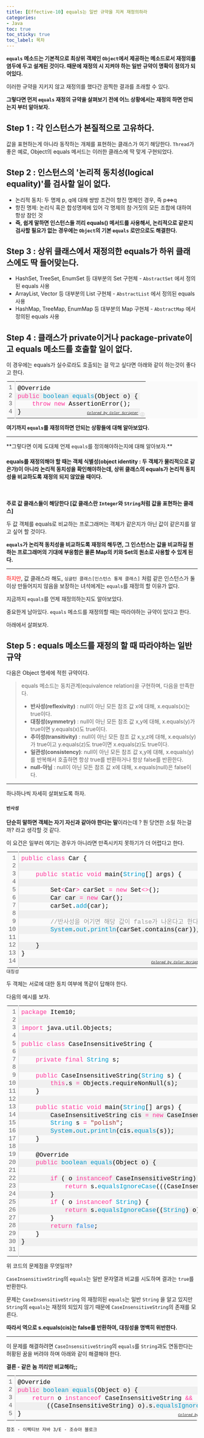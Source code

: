 ```yaml
---
title: [Effective-10] equals는 일반 규약을 지켜 재정의하라
categories:
- Java
toc: true
toc_sticky: true
toc_label: 목차
---
```


**<code>equals</code> 메소드는 기본적으로 최상위 객체인 <code>Object</code>에서 제공하는 메소드로서 재정의를 염두에 두고 설계된 것이다. 때문에 재정의 시 지켜야 하는 일반 규약이 명확이 정의가 되어있다.**

이러한 규약을 지키지 않고 재정의를 했다간 끔찍한 결과를 초래할 수 있다.



**그렇다면 먼저 <code>equals</code> 재정의 규약을 살펴보기 전에 어느 상황에서는 재정의 하면 안되는지 부터 알아보자.**



## Step 1 : 각 인스턴스가 본질적으로 고유하다.

값을 표현하는게 아니라 동작하는 개체를 표현하는 클래스가 여기 해당한다. <code>Thread</code>가 좋은 예로, Object의 equals 메서드는 이러한 클래스에 딱 맞게 구현되었다.



## Step 2 : 인스턴스의 '논리적 동치성(logical equality)'를 검사할 일이 없다.

- 논리적 동치: 두 명제 p, q에 대해 쌍방 조건이 항진 명제인 경우, 즉 p<=>q
- 항진 명제: 논리식 혹은 합성명제에 있어 각 명제의 참·거짓의 모든 조합에 대하여 항상 참인 것
- **즉, 쉽게 말하면 인스턴스들 끼리 equals() 메서드를 사용해서, 논리적으로 같은지 검사할 필요가 없는 경우에는 <code>Object</code>의 기본 <code>equals</code> 로만으로도 해결한다.**



## Step 3 : 상위 클래스에서 재정의한 equals가 하위 클래스에도 딱 들어맞는다.

- HashSet, TreeSet, EnumSet 등 대부분의 Set 구현체 - <code>AbstractSet</code> 에서 정의된 equals 사용
- ArrayList, Vector 등 대부분의 List 구현체 - <code>AbstractList</code> 에서 정의된 equals 사용
- HashMap, TreeMap, EnumMap 등 대부분의 Map 구현체 - <code>AbstractMap</code> 에서 정의된 equals 사용



## Step 4 : 클래스가 private이거나 package-private이고 equals 메소드를 호출할 일이 없다.

이 경우에는 equals가 실수로라도 호출되는 걸 막고 싶다면 아래와 같이  하는것이 좋다고 한다.

<div class="colorscripter-code" style="color:#010101;font-family:Consolas, 'Liberation Mono', Menlo, Courier, monospace !important; position:relative !important;overflow:auto"><table class="colorscripter-code-table" style="margin:0;padding:0;border:none;background-color:#fafafa;border-radius:4px;" cellspacing="0" cellpadding="0"><tr><td style="padding:6px;border-right:2px solid #e5e5e5"><div style="margin:0;padding:0;word-break:normal;text-align:right;color:#666;font-family:Consolas, 'Liberation Mono', Menlo, Courier, monospace !important;line-height:130%"><div style="line-height:130%">1</div><div style="line-height:130%">2</div><div style="line-height:130%">3</div><div style="line-height:130%">4</div></div></td><td style="padding:6px 0;text-align:left"><div style="margin:0;padding:0;color:#010101;font-family:Consolas, 'Liberation Mono', Menlo, Courier, monospace !important;line-height:130%"><div style="padding:0 6px; white-space:pre; line-height:130%">@Override</div><div style="background-color:#f0f0f0; padding:0 6px; white-space:pre; line-height:130%"><span style="color:#ff3399">public</span>&nbsp;<span style="color:#0099cc">boolean</span>&nbsp;<span style="color:#0099cc">equals</span>(Object&nbsp;o)&nbsp;{</div><div style="padding:0 6px; white-space:pre; line-height:130%">&nbsp;&nbsp;&nbsp;&nbsp;<span style="color:#ff3399">throw</span>&nbsp;<span style="color:#ff3399">new</span>&nbsp;AssertionError();</div><div style="background-color:#f0f0f0; padding:0 6px; white-space:pre; line-height:130%">}</div></div><div style="text-align:right;margin-top:-13px;margin-right:5px;font-size:9px;font-style:italic"><a href="http://colorscripter.com/info#e" target="_blank" style="color:#e5e5e5text-decoration:none">Colored by Color Scripter</a></div></td><td style="vertical-align:bottom;padding:0 2px 4px 0"><a href="http://colorscripter.com/info#e" target="_blank" style="text-decoration:none;color:white"><span style="font-size:9px;word-break:normal;background-color:#e5e5e5;color:white;border-radius:10px;padding:1px">cs</span></a></td></tr></table></div>



**여기까지 <code>equals</code>를 재정의하면 안되는 상황들에 대해 알아보았다.**

<hr>
**그렇다면 이제 도대체 언제 <code>equals</code>를 정의해야하는지에 대해 알아보자.**

#### equals를 재정의해야 할 때는 객체 식별성(object identity : 두 객체가 물리적으로 같은가)이 아니라 논리적 동치성을 확인해야하는데, 상위 클래스의 equals가 논리적 동치성을 비교하도록 재정의 되지 않았을 때이다.

<br>

**주로 값 클래스들이 해당한다 [값 클래스란 <code>Integer</code>와 <code>String</code>처럼 값을 표현하는 클래스]**

두 값 객체를 equals로 비교하는 프로그래머는 객체가 같은지가 아닌 값이 같은지를 알고 싶어 할 것이다.

**<code>equals</code>가 논리적 동치성을 비교하도록 재정의 해두면, 그 인스턴스는 값을 비교하길 원하는 프로그래머의 기대에 부응함은 물론 Map의 키와 Set의 원소로 사용할 수 있게 된다.**

<hr>
<span style="color:red;">하지만</span>, 값 클래스라 해도, <code>싱글턴 클래스[인스턴스 통제 클래스]</code> 처럼 같은 인스턴스가 둘 이상 만들어지지 않음을 보장하는 녀석에게는 <code>equals</code>를 재정의 할 이유가 없다.

<br>

지금까지 <code>equals</code>를 언제 재정의하는지도 알아보았다. 

중요한게 남아있다. <code>equals</code> 메소드를 재정의할 때는 따라야하는 규약이 있다고 한다.

아래에서 살펴보자.



## Step 5 : equals 메소드를 재정의 할 때 따라야하는 일반 규약

다음은 Object 명세에 적힌 규약이다.



> equals 메소드는 동치관계(equivalence relation)을 구현하며, 다음을 만족한다.
>
> * **반사성(reflexivity)** : null이 아닌 모든 참조 값 x에 대해, x.equals(x)는 true이다.
> * **대칭성(symmetry)** : null이 아닌 모든 참조 값 x,y에 대해, x.equals(y)가 true이면 y.equals(x)도 true이다.
> * **추이성(transitivity)** : null이 아닌 모든 참조 값 x,y,z에 대해, x.equals(y)가 true이고 y.equals(z)도 true이면 x.equals(z)도 true이다.
> * **일관성(consistency)**: null이 아닌 모든 참조 값 x,y에 대해, x.equals(y)를 반복해서 호출하면 항상 true를 반환하거나 항상 false를 반환한다.
> * **null-아님** : null이 아닌 모든 참조 값 x에 대해, x.equals(null)은 false이다.



<hr>

하나하나씩 자세히 살펴보도록 하자.



#### <code>반사성</code>

**단순히 말하면 객체는 자기 자신과 같아야 한다는 말**이라는데 ? 뭔 당연한 소릴 하는걸까? 라고 생각할 것 같다.

이 요건은 일부러 여기는 경우가 아니라면 만족시키지 못하기가 더 어렵다고 한다.

<div class="colorscripter-code" style="color:#010101;font-family:Consolas, 'Liberation Mono', Menlo, Courier, monospace !important; position:relative !important;overflow:auto"><table class="colorscripter-code-table" style="margin:0;padding:0;border:none;background-color:#fafafa;border-radius:4px;" cellspacing="0" cellpadding="0"><tr><td style="padding:6px;border-right:2px solid #e5e5e5"><div style="margin:0;padding:0;word-break:normal;text-align:right;color:#666;font-family:Consolas, 'Liberation Mono', Menlo, Courier, monospace !important;line-height:130%"><div style="line-height:130%">1</div><div style="line-height:130%">2</div><div style="line-height:130%">3</div><div style="line-height:130%">4</div><div style="line-height:130%">5</div><div style="line-height:130%">6</div><div style="line-height:130%">7</div><div style="line-height:130%">8</div><div style="line-height:130%">9</div><div style="line-height:130%">10</div><div style="line-height:130%">11</div><div style="line-height:130%">12</div><div style="line-height:130%">13</div><div style="line-height:130%">14</div></div></td><td style="padding:6px 0;text-align:left"><div style="margin:0;padding:0;color:#010101;font-family:Consolas, 'Liberation Mono', Menlo, Courier, monospace !important;line-height:130%"><div style="padding:0 6px; white-space:pre; line-height:130%"><span style="color:#ff3399">public</span>&nbsp;<span style="color:#ff3399">class</span>&nbsp;Car&nbsp;{</div><div style="background-color:#f0f0f0; padding:0 6px; white-space:pre; line-height:130%">&nbsp;&nbsp;&nbsp;&nbsp;</div><div style="padding:0 6px; white-space:pre; line-height:130%">&nbsp;&nbsp;&nbsp;&nbsp;<span style="color:#ff3399">public</span>&nbsp;<span style="color:#ff3399">static</span>&nbsp;<span style="color:#ff3399">void</span>&nbsp;main(<span style="color:#0099cc">String</span>[]&nbsp;args)&nbsp;{</div><div style="background-color:#f0f0f0; padding:0 6px; white-space:pre; line-height:130%">&nbsp;&nbsp;&nbsp;&nbsp;</div><div style="padding:0 6px; white-space:pre; line-height:130%">&nbsp;&nbsp;&nbsp;&nbsp;&nbsp;&nbsp;&nbsp;&nbsp;Set<span style="color:#0086b3"></span><span style="color:#ff3399">&lt;</span>Car<span style="color:#0086b3"></span><span style="color:#ff3399">&gt;</span>&nbsp;carSet&nbsp;<span style="color:#0086b3"></span><span style="color:#ff3399">=</span>&nbsp;<span style="color:#ff3399">new</span>&nbsp;Set<span style="color:#0086b3"></span><span style="color:#ff3399">&lt;</span><span style="color:#0086b3"></span><span style="color:#ff3399">&gt;</span>();</div><div style="background-color:#f0f0f0; padding:0 6px; white-space:pre; line-height:130%">&nbsp;&nbsp;&nbsp;&nbsp;&nbsp;&nbsp;&nbsp;&nbsp;Car&nbsp;car&nbsp;<span style="color:#0086b3"></span><span style="color:#ff3399">=</span>&nbsp;<span style="color:#ff3399">new</span>&nbsp;Car();</div><div style="padding:0 6px; white-space:pre; line-height:130%">&nbsp;&nbsp;&nbsp;&nbsp;&nbsp;&nbsp;&nbsp;&nbsp;carSet.<span style="color:#0099cc">add</span>(car);</div><div style="background-color:#f0f0f0; padding:0 6px; white-space:pre; line-height:130%">&nbsp;&nbsp;&nbsp;&nbsp;&nbsp;&nbsp;&nbsp;&nbsp;</div><div style="padding:0 6px; white-space:pre; line-height:130%">&nbsp;&nbsp;&nbsp;&nbsp;&nbsp;&nbsp;&nbsp;&nbsp;<span style="color:#999999">//반사성을&nbsp;어기면&nbsp;해당&nbsp;값이&nbsp;false가&nbsp;나온다고&nbsp;한다.</span></div><div style="background-color:#f0f0f0; padding:0 6px; white-space:pre; line-height:130%">&nbsp;&nbsp;&nbsp;&nbsp;&nbsp;&nbsp;&nbsp;&nbsp;<span style="color:#0099cc">System</span>.<span style="color:#0099cc">out</span>.<span style="color:#0099cc">println</span>(carSet.contains(car));</div><div style="padding:0 6px; white-space:pre; line-height:130%">&nbsp;&nbsp;&nbsp;&nbsp;&nbsp;&nbsp;&nbsp;&nbsp;</div><div style="background-color:#f0f0f0; padding:0 6px; white-space:pre; line-height:130%">&nbsp;&nbsp;&nbsp;&nbsp;}</div><div style="padding:0 6px; white-space:pre; line-height:130%">}</div><div style="background-color:#f0f0f0; padding:0 6px; white-space:pre; line-height:130%">&nbsp;</div></div><div style="text-align:right;margin-top:-13px;margin-right:5px;font-size:9px;font-style:italic"><a href="http://colorscripter.com/info#e" target="_blank" style="color:#e5e5e5text-decoration:none">Colored by Color Scripter</a></div></td><td style="vertical-align:bottom;padding:0 2px 4px 0"><a href="http://colorscripter.com/info#e" target="_blank" style="text-decoration:none;color:white"><span style="font-size:9px;word-break:normal;background-color:#e5e5e5;color:white;border-radius:10px;padding:1px">cs</span></a></td></tr></table></div



#### <code>대칭성</code>

두 객체는 서로에 대한 동치 여부에 똑같이 답해야 한다.

다음의 예시를 보자.

<div class="colorscripter-code" style="color:#010101;font-family:Consolas, 'Liberation Mono', Menlo, Courier, monospace !important; position:relative !important;overflow:auto"><table class="colorscripter-code-table" style="margin:0;padding:0;border:none;background-color:#fafafa;border-radius:4px;" cellspacing="0" cellpadding="0"><tr><td style="padding:6px;border-right:2px solid #e5e5e5"><div style="margin:0;padding:0;word-break:normal;text-align:right;color:#666;font-family:Consolas, 'Liberation Mono', Menlo, Courier, monospace !important;line-height:130%"><div style="line-height:130%">1</div><div style="line-height:130%">2</div><div style="line-height:130%">3</div><div style="line-height:130%">4</div><div style="line-height:130%">5</div><div style="line-height:130%">6</div><div style="line-height:130%">7</div><div style="line-height:130%">8</div><div style="line-height:130%">9</div><div style="line-height:130%">10</div><div style="line-height:130%">11</div><div style="line-height:130%">12</div><div style="line-height:130%">13</div><div style="line-height:130%">14</div><div style="line-height:130%">15</div><div style="line-height:130%">16</div><div style="line-height:130%">17</div><div style="line-height:130%">18</div><div style="line-height:130%">19</div><div style="line-height:130%">20</div><div style="line-height:130%">21</div><div style="line-height:130%">22</div><div style="line-height:130%">23</div><div style="line-height:130%">24</div><div style="line-height:130%">25</div><div style="line-height:130%">26</div><div style="line-height:130%">27</div><div style="line-height:130%">28</div><div style="line-height:130%">29</div><div style="line-height:130%">30</div><div style="line-height:130%">31</div></div></td><td style="padding:6px 0;text-align:left"><div style="margin:0;padding:0;color:#010101;font-family:Consolas, 'Liberation Mono', Menlo, Courier, monospace !important;line-height:130%"><div style="padding:0 6px; white-space:pre; line-height:130%"><span style="color:#ff3399">package</span>&nbsp;Item10;</div><div style="background-color:#f0f0f0; padding:0 6px; white-space:pre; line-height:130%">&nbsp;</div><div style="padding:0 6px; white-space:pre; line-height:130%"><span style="color:#ff3399">import</span>&nbsp;java.util.Objects;</div><div style="background-color:#f0f0f0; padding:0 6px; white-space:pre; line-height:130%">&nbsp;</div><div style="padding:0 6px; white-space:pre; line-height:130%"><span style="color:#ff3399">public</span>&nbsp;<span style="color:#ff3399">class</span>&nbsp;CaseInsensitiveString&nbsp;{</div><div style="background-color:#f0f0f0; padding:0 6px; white-space:pre; line-height:130%">&nbsp;</div><div style="padding:0 6px; white-space:pre; line-height:130%">&nbsp;&nbsp;&nbsp;&nbsp;<span style="color:#ff3399">private</span>&nbsp;<span style="color:#ff3399">final</span>&nbsp;<span style="color:#0099cc">String</span>&nbsp;s;</div><div style="background-color:#f0f0f0; padding:0 6px; white-space:pre; line-height:130%">&nbsp;</div><div style="padding:0 6px; white-space:pre; line-height:130%">&nbsp;&nbsp;&nbsp;&nbsp;<span style="color:#ff3399">public</span>&nbsp;CaseInsensitiveString(<span style="color:#0099cc">String</span>&nbsp;s)&nbsp;{</div><div style="background-color:#f0f0f0; padding:0 6px; white-space:pre; line-height:130%">&nbsp;&nbsp;&nbsp;&nbsp;&nbsp;&nbsp;&nbsp;&nbsp;<span style="color:#ff3399">this</span>.s&nbsp;<span style="color:#0086b3"></span><span style="color:#ff3399">=</span>&nbsp;Objects.requireNonNull(s);</div><div style="padding:0 6px; white-space:pre; line-height:130%">&nbsp;&nbsp;&nbsp;&nbsp;}</div><div style="background-color:#f0f0f0; padding:0 6px; white-space:pre; line-height:130%">&nbsp;</div><div style="padding:0 6px; white-space:pre; line-height:130%">&nbsp;&nbsp;&nbsp;&nbsp;<span style="color:#ff3399">public</span>&nbsp;<span style="color:#ff3399">static</span>&nbsp;<span style="color:#ff3399">void</span>&nbsp;main(<span style="color:#0099cc">String</span>[]&nbsp;args)&nbsp;{</div><div style="background-color:#f0f0f0; padding:0 6px; white-space:pre; line-height:130%">&nbsp;&nbsp;&nbsp;&nbsp;&nbsp;&nbsp;&nbsp;&nbsp;CaseInsensitiveString&nbsp;cis&nbsp;<span style="color:#0086b3"></span><span style="color:#ff3399">=</span>&nbsp;<span style="color:#ff3399">new</span>&nbsp;CaseInsensitiveString(<span style="color:#993333">"Polish"</span>);</div><div style="padding:0 6px; white-space:pre; line-height:130%">&nbsp;&nbsp;&nbsp;&nbsp;&nbsp;&nbsp;&nbsp;&nbsp;<span style="color:#0099cc">String</span>&nbsp;s&nbsp;<span style="color:#0086b3"></span><span style="color:#ff3399">=</span>&nbsp;<span style="color:#993333">"polish"</span>;</div><div style="background-color:#f0f0f0; padding:0 6px; white-space:pre; line-height:130%">&nbsp;&nbsp;&nbsp;&nbsp;&nbsp;&nbsp;&nbsp;&nbsp;<span style="color:#0099cc">System</span>.<span style="color:#0099cc">out</span>.<span style="color:#0099cc">println</span>(cis.<span style="color:#0099cc">equals</span>(s));</div><div style="padding:0 6px; white-space:pre; line-height:130%">&nbsp;&nbsp;&nbsp;&nbsp;}</div><div style="background-color:#f0f0f0; padding:0 6px; white-space:pre; line-height:130%">&nbsp;</div><div style="padding:0 6px; white-space:pre; line-height:130%">&nbsp;&nbsp;&nbsp;&nbsp;@Override</div><div style="background-color:#f0f0f0; padding:0 6px; white-space:pre; line-height:130%">&nbsp;&nbsp;&nbsp;&nbsp;<span style="color:#ff3399">public</span>&nbsp;<span style="color:#0099cc">boolean</span>&nbsp;<span style="color:#0099cc">equals</span>(Object&nbsp;o)&nbsp;{</div><div style="padding:0 6px; white-space:pre; line-height:130%">&nbsp;</div><div style="background-color:#f0f0f0; padding:0 6px; white-space:pre; line-height:130%">&nbsp;&nbsp;&nbsp;&nbsp;&nbsp;&nbsp;&nbsp;&nbsp;<span style="color:#ff3399">if</span>&nbsp;(&nbsp;o&nbsp;<span style="color:#ff3399">instanceof</span>&nbsp;CaseInsensitiveString)&nbsp;{</div><div style="padding:0 6px; white-space:pre; line-height:130%">&nbsp;&nbsp;&nbsp;&nbsp;&nbsp;&nbsp;&nbsp;&nbsp;&nbsp;&nbsp;&nbsp;&nbsp;<span style="color:#ff3399">return</span>&nbsp;s.<span style="color:#0099cc">equalsIgnoreCase</span>(((CaseInsensitiveString)&nbsp;o).s);</div><div style="background-color:#f0f0f0; padding:0 6px; white-space:pre; line-height:130%">&nbsp;&nbsp;&nbsp;&nbsp;&nbsp;&nbsp;&nbsp;&nbsp;}</div><div style="padding:0 6px; white-space:pre; line-height:130%">&nbsp;&nbsp;&nbsp;&nbsp;&nbsp;&nbsp;&nbsp;&nbsp;<span style="color:#ff3399">if</span>&nbsp;(&nbsp;o&nbsp;<span style="color:#ff3399">instanceof</span>&nbsp;<span style="color:#0099cc">String</span>)&nbsp;{</div><div style="background-color:#f0f0f0; padding:0 6px; white-space:pre; line-height:130%">&nbsp;&nbsp;&nbsp;&nbsp;&nbsp;&nbsp;&nbsp;&nbsp;&nbsp;&nbsp;&nbsp;&nbsp;<span style="color:#ff3399">return</span>&nbsp;s.<span style="color:#0099cc">equalsIgnoreCase</span>((<span style="color:#0099cc">String</span>)&nbsp;o);</div><div style="padding:0 6px; white-space:pre; line-height:130%">&nbsp;&nbsp;&nbsp;&nbsp;&nbsp;&nbsp;&nbsp;&nbsp;}</div><div style="background-color:#f0f0f0; padding:0 6px; white-space:pre; line-height:130%">&nbsp;&nbsp;&nbsp;&nbsp;&nbsp;&nbsp;&nbsp;&nbsp;<span style="color:#ff3399">return</span>&nbsp;<span style="color:#308ce5">false</span>;</div><div style="padding:0 6px; white-space:pre; line-height:130%">&nbsp;&nbsp;&nbsp;&nbsp;}</div><div style="background-color:#f0f0f0; padding:0 6px; white-space:pre; line-height:130%">}</div><div style="padding:0 6px; white-space:pre; line-height:130%">&nbsp;</div></div><div style="text-align:right;margin-top:-13px;margin-right:5px;font-size:9px;font-style:italic"><a href="http://colorscripter.com/info#e" target="_blank" style="color:#e5e5e5text-decoration:none">Colored by Color Scripter</a></div></td><td style="vertical-align:bottom;padding:0 2px 4px 0"><a href="http://colorscripter.com/info#e" target="_blank" style="text-decoration:none;color:white"><span style="font-size:9px;word-break:normal;background-color:#e5e5e5;color:white;border-radius:10px;padding:1px">cs</span></a></td></tr></table></div>

위 코드의 문제점을 무엇일까?

<code>CaseInsensitiveString</code>의 <code>equals</code>는 일반 문자열과 비교를 시도하며 결과는 <code>true</code>를 반환한다.

문제는 <code>CaseInsensitiveString</code> 의 재정의된 <code>equals</code>는 일반 <code>String</code> 을 알고 있지만 <code>String</code>의 <code>equals</code>는 재정의 되있지 않기 때문에 <code>CaseInsensitiveString</code>의 존재를 모른다. 



**따라서 역으로 s.equals(cis)는 false를 반환하여, 대칭성을 명백히 위반한다.**

<hr>

이 문제를 해결하려면 <code>CaseInsensitiveString</code>의 <code>equals</code>를 <code>String</code>과도 연동한다는 허황된 꿈을 버려야 하며 아래와 같이 해결해야 한다. 

**결론 - 같은 놈 끼리만 비교해라;;**

<div class="colorscripter-code" style="color:#010101;font-family:Consolas, 'Liberation Mono', Menlo, Courier, monospace !important; position:relative !important;overflow:auto"><table class="colorscripter-code-table" style="margin:0;padding:0;border:none;background-color:#fafafa;border-radius:4px;" cellspacing="0" cellpadding="0"><tr><td style="padding:6px;border-right:2px solid #e5e5e5"><div style="margin:0;padding:0;word-break:normal;text-align:right;color:#666;font-family:Consolas, 'Liberation Mono', Menlo, Courier, monospace !important;line-height:130%"><div style="line-height:130%">1</div><div style="line-height:130%">2</div><div style="line-height:130%">3</div><div style="line-height:130%">4</div><div style="line-height:130%">5</div></div></td><td style="padding:6px 0;text-align:left"><div style="margin:0;padding:0;color:#010101;font-family:Consolas, 'Liberation Mono', Menlo, Courier, monospace !important;line-height:130%"><div style="padding:0 6px; white-space:pre; line-height:130%">@Override</div><div style="background-color:#f0f0f0; padding:0 6px; white-space:pre; line-height:130%"><span style="color:#ff3399">public</span>&nbsp;<span style="color:#0099cc">boolean</span>&nbsp;<span style="color:#0099cc">equals</span>(Object&nbsp;o)&nbsp;{</div><div style="padding:0 6px; white-space:pre; line-height:130%">&nbsp;&nbsp;&nbsp;&nbsp;<span style="color:#ff3399">return</span>&nbsp;o&nbsp;<span style="color:#ff3399">instanceof</span>&nbsp;CaseInsensitiveString&nbsp;<span style="color:#0086b3"></span><span style="color:#ff3399">&amp;</span><span style="color:#0086b3"></span><span style="color:#ff3399">&amp;</span></div><div style="background-color:#f0f0f0; padding:0 6px; white-space:pre; line-height:130%">&nbsp;&nbsp;&nbsp;&nbsp;&nbsp;&nbsp;&nbsp;&nbsp;((CaseInsensitiveString)&nbsp;o).s.<span style="color:#0099cc">equalsIgnoreCase</span>(s);</div><div style="padding:0 6px; white-space:pre; line-height:130%">}</div></div><div style="text-align:right;margin-top:-13px;margin-right:5px;font-size:9px;font-style:italic"><a href="http://colorscripter.com/info#e" target="_blank" style="color:#e5e5e5text-decoration:none">Colored by Color Scripter</a></div></td><td style="vertical-align:bottom;padding:0 2px 4px 0"><a href="http://colorscripter.com/info#e" target="_blank" style="text-decoration:none;color:white"><span style="font-size:9px;word-break:normal;background-color:#e5e5e5;color:white;border-radius:10px;padding:1px">cs</span></a></td></tr></table></div>




```
참조 - 이펙티브 자바 3/E - 조슈아 블로크
```

